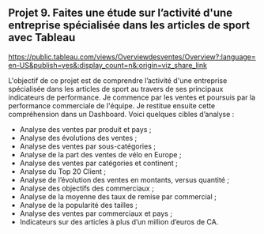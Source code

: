 ## Projet 9. Faites une étude sur l’activité d'une entreprise spécialisée dans les articles de sport avec Tableau

https://public.tableau.com/views/Overviewdesventes/Overview?:language=en-US&publish=yes&:display_count=n&:origin=viz_share_link 

L'objectif de ce projet est de comprendre l’activité d'une entreprise spécialisée dans les articles de sport au travers de ses principaux indicateurs de performance.
Je commence par les ventes et poursuis par la performance commerciale de l'équipe. Je restitue ensuite cette compréhension dans un Dashboard.
Voici quelques cibles d’analyse :
- Analyse des ventes par produit et pays ;
- Analyse des évolutions des ventes ;
- Analyse des ventes par sous-catégories ;
- Analyse de la part des ventes de vélo en Europe ;
- Analyse des ventes par catégories et continent ;
- Analyse du Top 20 Client ;
- Analyse de l’évolution des ventes en montants, versus quantité ;
- Analyse des objectifs des commerciaux ;
- Analyse de la moyenne des taux de remise par commercial ;
- Analyse de la popularité des tailles ;
- Analyse des ventes par commerciaux et pays ;
- Indicateurs sur des articles à plus d’un million d’euros de CA.
